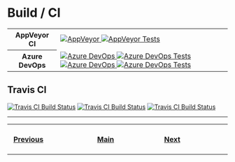 # Build / CI

<table>
    <tr>
        <th>AppVeyor CI</th>
        <td>
            <a href="https://shields.io/category/build">
              <img
               src="https://img.shields.io/appveyor/build/gruntjs/grunt?branch=master&label=AppVeyor%20CI&logo=appveyor&logoColor=ffffff&labelColor=282828"
               alt="AppVeyor"
              >
            </a>
            <a href="https://shields.io/category/build">
              <img
               src="https://img.shields.io/appveyor/tests/NZSmartie/coap-net-iu0to?compact_message&branch=master&label=AppVeyor%20Tests&logo=appveyor&logoColor=ffffff&labelColor=282828"
               alt="AppVeyor Tests"
              >
            </a>
        </td>
    </tr>
    <tr>
        <th>Azure DevOps</th>
        <td>
            <a href="https://shields.io/category/build">
              <img
               src="https://img.shields.io/azure-devops/build/totodem/8cf3ec0e-d0c2-4fcd-8206-ad204f254a96/2?branch=master&label=Azure%20DevOps&logo=Microsoft%20Azure&logoColor=ffffff&labelColor=282828&style=flat"
               alt="Azure DevOps"
              >
            </a>
            <a href="https://shields.io/category/build">
              <img
               src="https://img.shields.io/azure-devops/tests/azuredevops-powershell/azuredevops-powershell/1?compact_message&branch=master&label=Azure%20Tests&logo=Microsoft%20Azure&logoColor=ffffff&labelColor=282828&style=flat"
               alt="Azure DevOps Tests"
              >
            </a>
            <a href="https://shields.io/category/build">
              <img
               src="https://img.shields.io/azure-devops/build/totodem/8cf3ec0e-d0c2-4fcd-8206-ad204f254a96/2?branch=master&label=Azure%20DevOps&logo=Microsoft%20Azure&logoColor=ffffff&labelColor=007fff&style=flat"
               alt="Azure DevOps"
              >
            </a>
            <a href="https://shields.io/category/build">
              <img
               src="https://img.shields.io/azure-devops/tests/azuredevops-powershell/azuredevops-powershell/1?compact_message&branch=master&label=Azure%20Tests&logo=Microsoft%20Azure&logoColor=ffffff&labelColor=007fff&style=flat"
               alt="Azure DevOps Tests"
              >
            </a>
        </td>
    </tr>
</table>

## Travis CI 
[![Travis CI Build Status](https://img.shields.io/travis/a-maliarov/amazoncaptcha?branch=master&label=Travis%20CI&logo=Travis%20CI&logoColor=ffffff&labelColor=2782f7)]()
[![Travis CI Build Status](https://img.shields.io/travis/a-maliarov/amazoncaptcha?branch=master&label=Travis%20CI&logo=Travis%20CI&logoColor=ffffff&labelColor=282828)]()
[![Travis CI Build Status](https://img.shields.io/travis/a-maliarov/amazoncaptcha?branch=master&label=Travis%20CI&logo=Travis%20CI&logoColor=D00000&labelColor=FFBA08)]()

---
<table>
    <tr>
        <th>&nbsp; &nbsp; &nbsp; &nbsp; &nbsp; &nbsp; &nbsp; &nbsp; &nbsp; &nbsp; &nbsp; &nbsp; &nbsp; &nbsp; &nbsp;<a href="https://github.com/a-maliarov/awesome-shields/blob/main/categories/other.md">Previous</a>&nbsp; &nbsp; &nbsp; &nbsp; &nbsp; &nbsp; &nbsp; &nbsp; &nbsp; &nbsp; &nbsp; &nbsp; &nbsp; &nbsp; &nbsp;</th>
        <th>&nbsp; &nbsp; &nbsp; &nbsp; &nbsp; &nbsp; &nbsp; &nbsp; &nbsp; &nbsp; &nbsp; &nbsp; &nbsp; &nbsp;<a href="https://github.com/a-maliarov/awesome-shields">Main</a>&nbsp; &nbsp; &nbsp; &nbsp; &nbsp; &nbsp; &nbsp; &nbsp; &nbsp; &nbsp; &nbsp; &nbsp; &nbsp; &nbsp;</th>
        <th>&nbsp; &nbsp; &nbsp; &nbsp; &nbsp; &nbsp; &nbsp; &nbsp; &nbsp; &nbsp; &nbsp; &nbsp; &nbsp; &nbsp; &nbsp;<a href="https://github.com/a-maliarov/awesome-shields/blob/main/categories/code_coverage.md">Next</a>&nbsp; &nbsp; &nbsp; &nbsp; &nbsp; &nbsp; &nbsp; &nbsp; &nbsp; &nbsp; &nbsp; &nbsp; &nbsp; &nbsp; &nbsp;</th>
    </tr>
</table>
